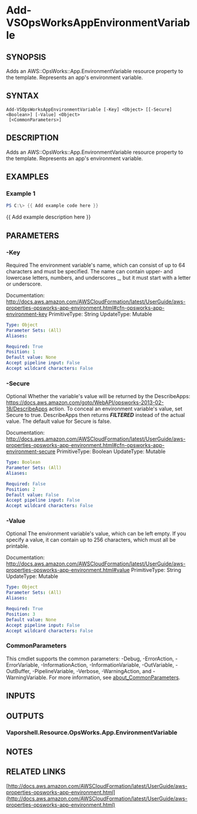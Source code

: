 # Add-VSOpsWorksAppEnvironmentVariable

## SYNOPSIS
Adds an AWS::OpsWorks::App.EnvironmentVariable resource property to the template.
Represents an app's environment variable.

## SYNTAX

```
Add-VSOpsWorksAppEnvironmentVariable [-Key] <Object> [[-Secure] <Boolean>] [-Value] <Object>
 [<CommonParameters>]
```

## DESCRIPTION
Adds an AWS::OpsWorks::App.EnvironmentVariable resource property to the template.
Represents an app's environment variable.

## EXAMPLES

### Example 1
```powershell
PS C:\> {{ Add example code here }}
```

{{ Add example description here }}

## PARAMETERS

### -Key
Required The environment variable's name, which can consist of up to 64 characters and must be specified.
The name can contain upper- and lowercase letters, numbers, and underscores _, but it must start with a letter or underscore.

Documentation: http://docs.aws.amazon.com/AWSCloudFormation/latest/UserGuide/aws-properties-opsworks-app-environment.html#cfn-opsworks-app-environment-key
PrimitiveType: String
UpdateType: Mutable

```yaml
Type: Object
Parameter Sets: (All)
Aliases:

Required: True
Position: 1
Default value: None
Accept pipeline input: False
Accept wildcard characters: False
```

### -Secure
Optional Whether the variable's value will be returned by the DescribeApps: https://docs.aws.amazon.com/goto/WebAPI/opsworks-2013-02-18/DescribeApps action.
To conceal an environment variable's value, set Secure to true.
DescribeApps then returns *****FILTERED***** instead of the actual value.
The default value for Secure is false.

Documentation: http://docs.aws.amazon.com/AWSCloudFormation/latest/UserGuide/aws-properties-opsworks-app-environment.html#cfn-opsworks-app-environment-secure
PrimitiveType: Boolean
UpdateType: Mutable

```yaml
Type: Boolean
Parameter Sets: (All)
Aliases:

Required: False
Position: 2
Default value: False
Accept pipeline input: False
Accept wildcard characters: False
```

### -Value
Optional The environment variable's value, which can be left empty.
If you specify a value, it can contain up to 256 characters, which must all be printable.

Documentation: http://docs.aws.amazon.com/AWSCloudFormation/latest/UserGuide/aws-properties-opsworks-app-environment.html#value
PrimitiveType: String
UpdateType: Mutable

```yaml
Type: Object
Parameter Sets: (All)
Aliases:

Required: True
Position: 3
Default value: None
Accept pipeline input: False
Accept wildcard characters: False
```

### CommonParameters
This cmdlet supports the common parameters: -Debug, -ErrorAction, -ErrorVariable, -InformationAction, -InformationVariable, -OutVariable, -OutBuffer, -PipelineVariable, -Verbose, -WarningAction, and -WarningVariable. For more information, see [about_CommonParameters](http://go.microsoft.com/fwlink/?LinkID=113216).

## INPUTS

## OUTPUTS

### Vaporshell.Resource.OpsWorks.App.EnvironmentVariable
## NOTES

## RELATED LINKS

[http://docs.aws.amazon.com/AWSCloudFormation/latest/UserGuide/aws-properties-opsworks-app-environment.html](http://docs.aws.amazon.com/AWSCloudFormation/latest/UserGuide/aws-properties-opsworks-app-environment.html)

